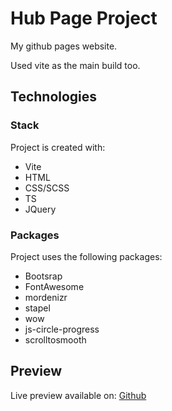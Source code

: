 # Hub Page Project

My github pages website.

Used vite as the main build too.

## Technologies

### Stack
Project is created with: 
* Vite
* HTML
* CSS/SCSS
* TS
* JQuery

### Packages
Project uses the following packages: 
* Bootsrap
* FontAwesome
* mordenizr
* stapel
* wow
* js-circle-progress
* scrolltosmooth

## Preview
Live preview available on: [Github](https://fronomenal.github.io/)
